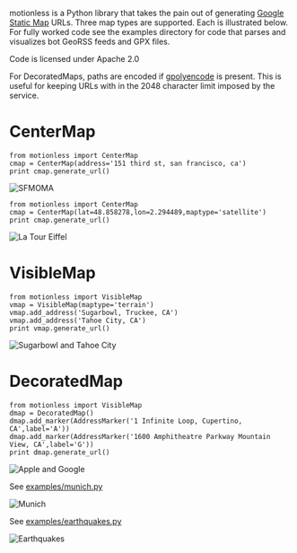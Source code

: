 
motionless is a Python library that takes the pain out of generating [Google Static Map](http://code.google.com/apis/maps/documentation/staticmaps/) URLs. Three map types are supported. Each is illustrated below. For fully worked code see the examples directory for code that parses and visualizes bot GeoRSS feeds and GPX files. 

Code is licensed under Apache 2.0

For DecoratedMaps, paths are encoded if [gpolyencode](http://code.google.com/p/py-gpolyencode/) is present. This is useful for keeping URLs with in the 2048 character limit imposed by the service.

CenterMap
=========

    from motionless import CenterMap
    cmap = CenterMap(address='151 third st, san francisco, ca')
    print cmap.generate_url()

![SFMOMA](http://maps.google.com/maps/api/staticmap?maptype=roadmap&format=png&center=151%20third%20st%2C%20san%20francisco%2C%20ca&zoom=17&size=400x400&sensor=false)

    from motionless import CenterMap
    cmap = CenterMap(lat=48.858278,lon=2.294489,maptype='satellite')
    print cmap.generate_url()

![La Tour Eiffel](http://maps.google.com/maps/api/staticmap?maptype=satellite&format=png&center=48.858278,2.294489&zoom=17&size=400x400&sensor=false)

VisibleMap
==========

    from motionless import VisibleMap
    vmap = VisibleMap(maptype='terrain')
    vmap.add_address('Sugarbowl, Truckee, CA')
    vmap.add_address('Tahoe City, CA')
    print vmap.generate_url()

![Sugarbowl and Tahoe City](http://maps.google.com/maps/api/staticmap?maptype=terrain&format=png&size=400x400&sensor=false&visible=Sugarbowl%2C%20Truckee%2C%20CA|Tahoe%20City%2C%20CA)

DecoratedMap
============

    from motionless import VisibleMap
    dmap = DecoratedMap()
    dmap.add_marker(AddressMarker('1 Infinite Loop, Cupertino, CA',label='A'))
    dmap.add_marker(AddressMarker('1600 Amphitheatre Parkway Mountain View, CA',label='G'))
    print dmap.generate_url()


![Apple and Google](http://maps.google.com/maps/api/staticmap?maptype=roadmap&format=png&size=400x400&sensor=false&markers=|label:G|1600%20Amphitheatre%20Parkway%20Mountain%20View%2C%20CA&markers=|label:A|1%20Infinite%20Loop%2C%20Cupertino%2C%20CA)

See [examples/munich.py](http://github.com/ryancox/motionless/blob/master/examples/munich.py)

![Munich](http://maps.google.com/maps/api/staticmap?maptype=roadmap&format=png&size=640x640&sensor=false&markers=|color:green|label:S|48.167051%2C11.565088&markers=|color:red|label:E|48.351883%2C11.791474&path=color:blue|weight:8|enc:as~dHwxqeAc@VPL_@M}COuBBgGn@qDX{FmAoHyBcGaDeCwC{DwAeBwHaCcNK_AKcBD{BC_FEcAnCasA~DcOXNp@Et@DXCf@IRSR]L]JgABe@?i@QwAa@mAy@_AcN}KmHoGmGiGwHiKmEmLwBsK}ByO{C}K_FoK_HsI_JoGgJcEeJsD{UaJge@aRko@oWiQ_Hym@qVuf@yRc\_Ncp@gW}{@w]qd@{PwP_CgPHyQnC{z@dSwo@`PwSjHek@jVm[pN_k@vX_HjDiK`FuLnGiIlDoGjDcJhCkGm@cIaEeFeGyEkLqIqTmIcUsJyVkFyQyFkUcJmc@aHwd@sEsd@sDkj@qA_e@Ye`@Kad@_Amf@cC_\gDwTiHaX_KeU}KmPmOiQkNuRgJoRiGiRgJySuBwKYsJv@mWa@oUiCkv@mAq`@aAqX}@eZo@{]g@mZHiFRmBNu@Nq@l@{AVm@rA{B`AaAb@WrBq@xJyBx@[n@i@|@yAN]f@mBNoA?mCm@aPI}Rc@cPq@qS]iA?q@COGMGIM?OJENq@TmHTgDNW\A}@KsA_@a@c@B)

See [examples/earthquakes.py](http://github.com/ryancox/motionless/blob/master/examples/earthquakes.py)

![Earthquakes](http://maps.google.com/maps/api/staticmap?maptype=roadmap&format=png&size=640x440&sensor=false&markers=|size:small|color:orange|6.6898%2C126.9682|-22.6135%2C171.4428|-9.4975%2C39.0599|38.4507%2C69.6269|1.2434%2C126.2770|-6.5013%2C103.9625|-19.9078%2C-70.4193|10.9153%2C93.1003&markers=|size:small|color:yellow|52.6990%2C-169.5456|25.0323%2C-109.2170|62.2883%2C-151.0877|40.3047%2C-121.1883|36.2482%2C-120.8153|19.0879%2C-67.7389|51.0635%2C179.5235|48.0544%2C154.6778|37.0584%2C141.6820|59.8743%2C-151.6975|2.2654%2C128.6509|62.0074%2C-145.6437|32.1655%2C-115.2977|61.0357%2C-148.2192|38.8964%2C21.4249)
